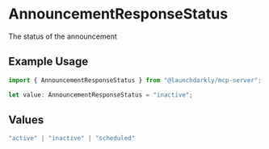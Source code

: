 # AnnouncementResponseStatus

The status of the announcement

## Example Usage

```typescript
import { AnnouncementResponseStatus } from "@launchdarkly/mcp-server";

let value: AnnouncementResponseStatus = "inactive";
```

## Values

```typescript
"active" | "inactive" | "scheduled"
```
